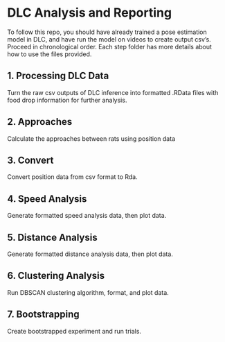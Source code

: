 # DLC Analysis and Reporting

To follow this repo, you should have already trained a pose estimation model in DLC, and have run the model on videos to create output csv’s. Proceed in chronological order. Each step folder has more details about how to use the files provided.

## 1. Processing DLC Data

Turn the raw csv outputs of DLC inference into formatted .RData files with food drop information for further analysis.

## 2. Approaches

Calculate the approaches between rats using position data

## 3. Convert

Convert position data from csv format to Rda.

## 4. Speed Analysis

Generate formatted speed analysis data, then plot data.

## 5. Distance Analysis

Generate formatted distance analysis data, then plot data.

## 6. Clustering Analysis

Run DBSCAN clustering algorithm, format, and plot data.

## 7. Bootstrapping

Create bootstrapped experiment and run trials.
